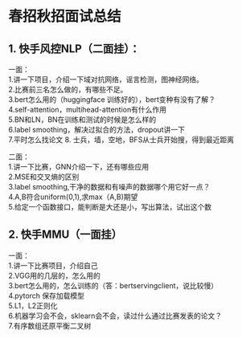 # 春招秋招面试总结
## 1. 快手风控NLP（二面挂）：  

一面：  
1.讲一下项目，介绍一下域对抗网络，谣言检测，图神经网络。  
2.比赛前三名怎么做的，有哪些不足。  
3.bert怎么用的（huggingface 训练好的），bert变种有没有了解？  
4.self-attention，multihead-attention有什么作用  
5.BN和LN，BN在训练和测试的时候是怎么样的  
6.label smoothing，解决过拟合的方法，dropout讲一下  
7.平时怎么找论文
8. 士兵，墙，空地，BFS从士兵开始搜，得到最近距离  

二面：  
1.讲一下比赛，GNN介绍一下，还有哪些应用  
2.MSE和交叉熵的区别  
3.label smoothing,干净的数据和有噪声的数据哪个用它好一点？  
4.A,B符合uniform(0,1),求max（A,B)期望  
5.给定一个函数接口，能判断是大还是小，写出算法，试出这个数  

## 2. 快手MMU（一面挂）  
一面：  
1.讲一下比赛项目，介绍自己  
2.VGG用的几层的，怎么用的  
3.bert怎么用的，怎么训练的（答：bertservingclient，说比较慢）  
4.pytorch 保存加载模型  
5.L1，L2正则化  
6.机器学习会不会，sklearn会不会，读过什么通过比赛发表的论文？  
7.有序数组还原平衡二叉树



